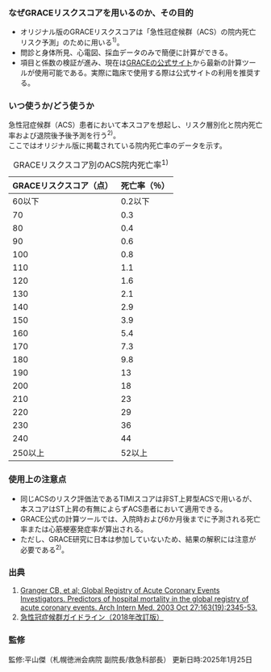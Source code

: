 ### なぜGRACEリスクスコアを用いるのか、その目的
* オリジナル版のGRACEリスクスコアは「急性冠症候群（ACS）の院内死亡リスク予測」のために用いる<sup>1)</sup>。  
* 問診と身体所見、心電図、採血データのみで簡便に計算ができる。  
* 項目と係数の検証が進み、現在は[GRACEの公式サイト](https://www.outcomes-umassmed.org/GRACE/default.aspx)から最新の計算ツールが使用可能である。実際に臨床で使用する際は公式サイトの利用を推奨する。

### いつ使うか/どう使うか
急性冠症候群（ACS）患者において本スコアを想起し、リスク層別化と院内死亡率および退院後予後予測を行う<sup>2)</sup>。  
ここではオリジナル版に掲載されている院内死亡率のデータを示す。

<table>
  <caption>
    GRACEリスクスコア別のACS院内死亡率<sup>1)</sup>
  </caption>
  <thead>
    <tr>
      <th>GRACEリスクスコア（点）</th>
      <th>死亡率（％）</th>
    </tr>
  </thead>
  <tbody>
    <tr>
      <td>60以下</td>
      <td>0.2以下</td>
    </tr>
    <tr>
      <td>70</td>
      <td>0.3</td>
    </tr>
    <tr>
      <td>80</td>
      <td>0.4</td>
    </tr>
    <tr>
      <td>90</td>
      <td>0.6</td>
    </tr>
    <tr>
      <td>100</td>
      <td>0.8</td>
    </tr>
    <tr>
      <td>110</td>
      <td>1.1</td>
    </tr>
    <tr>
      <td>120</td>
      <td>1.6</td>
    </tr>
    <tr>
      <td>130</td>
      <td>2.1</td>
    </tr>
    <tr>
      <td>140</td>
      <td>2.9</td>
    </tr>
    <tr>
      <td>150</td>
      <td>3.9</td>
    </tr>
    <tr>
      <td>160</td>
      <td>5.4</td>
    </tr>
    <tr>
      <td>170</td>
      <td>7.3</td>
    </tr>
    <tr>
      <td>180</td>
      <td>9.8</td>
    </tr>
    <tr>
      <td>190</td>
      <td>13</td>
    </tr>
    <tr>
      <td>200</td>
      <td>18</td>
    </tr>
    <tr>
      <td>210</td>
      <td>23</td>
    </tr>
    <tr>
      <td>220</td>
      <td>29</td>
    </tr>
    <tr>
      <td>230</td>
      <td>36</td>
    </tr>
    <tr>
      <td>240</td>
      <td>44</td>
    </tr>
    <tr>
      <td>250以上</td>
      <td>52以上</td>
    </tr>
  </tbody>
</table>


### 使用上の注意点
* 同じACSのリスク評価法であるTIMIスコアは非ST上昇型ACSで用いるが、本スコアはST上昇の有無によらずACS患者において適用できる。  
* GRACE公式の計算ツールでは、入院時および6か月後までに予測される死亡率または心筋梗塞発症率が算出される。  
* ただし、GRACE研究に日本は参加していないため、結果の解釈には注意が必要である<sup>2)</sup>。

### 出典
1. [Granger CB, et al; Global Registry of Acute Coronary Events Investigators. Predictors of hospital mortality in the global registry of acute coronary events. Arch Intern Med. 2003 Oct 27;163(19):2345-53.](https://pubmed.ncbi.nlm.nih.gov/14581255/)  
2. [急性冠症候群ガイドライン（2018年改訂版）](https://www.j-circ.or.jp/cms/wp-content/uploads/2018/11/JCS2018_kimura.pdf)

### 監修
監修:平山傑（札幌徳洲会病院 副院長/救急科部長）
更新日時:2025年1月25日